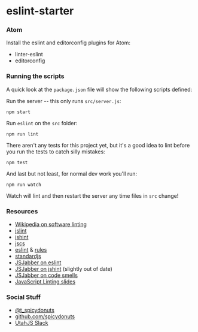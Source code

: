 
# eslint-starter

### Atom
Install the eslint and editorconfig plugins for Atom:
* linter-eslint
* editorconfig


### Running the scripts
A quick look at the `package.json` file will show the following scripts defined:

Run the server -- this only runs `src/server.js`:

    npm start

Run `eslint` on the `src` folder:

    npm run lint

There aren't any tests for this project yet, but it's a good idea to lint before you run the tests to catch silly mistakes:

    npm test

And last but not least, for normal dev work you'll run:

    npm run watch

Watch will lint and then restart the server any time files in `src` change!


### Resources
* [Wikipedia on software linting](https://en.wikipedia.org/wiki/Lint_%28software%29)
* [jslint](http://jslint.com/)
* [jshint](http://jshint.com/)
* [jscs](http://jscs.info/)
* [eslint](http://eslint.org/) & [rules](http://eslint.org/docs/rules/)
* [standardjs](http://standardjs.com/)
* [JSJabber on eslint](https://devchat.tv/js-jabber/162-jsj-eslint-with-jamund-ferguson)
* [JSJabber on jshint](https://devchat.tv/js-jabber/082-jsj-jshint-with-anton-kovalyov) (slightly out of date)
* [JSJabber on code smells](https://devchat.tv/js-jabber/188-jsj-javascript-code-smells-with-elijah-manor)
* [JavaScript Linting slides](http://slides.com/spicydonuts/lint/fullscreen)


### Social Stuff
* [@t_spicydonuts](https://twitter.com/t_spicydonuts)
* [github.com/spicydonuts](https://github.com/spicydonuts)
* [UtahJS Slack](http://slack.utahjavascript.com/)




